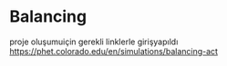 # Balancing
proje oluşumuiçin  gerekli  linklerle girişyapıldı 
https://phet.colorado.edu/en/simulations/balancing-act
